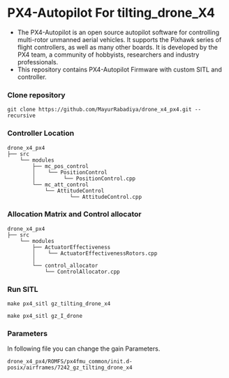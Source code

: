 # PX4-Autopilot For tilting_drone_X4

- The PX4-Autopilot is an open source autopilot software for controlling multi-rotor unmanned aerial vehicles. It supports the Pixhawk series of flight controllers, as well as many other boards. It is developed by the PX4 team, a community of hobbyists, researchers and industry professionals.
- This repository contains PX4-Autopilot Firmware with custom SITL and controller.

### Clone repository
```
git clone https://github.com/MayurRabadiya/drone_x4_px4.git --recursive
```
### Controller Location
    drone_x4_px4
    ├── src
        └── modules
            ├── mc_pos_control
            │    └── PositionControl
            │         └── PositionControl.cpp
            └── mc_att_control
                └── AttitudeControl
                        └── AttitudeControl.cpp

### Allocation Matrix and Control allocator
    drone_x4_px4
    ├── src
        └── modules
            ├── ActuatorEffectiveness
            │    └── ActuatorEffectivenessRotors.cpp
            │         
            └── control_allocator
                └── ControlAllocator.cpp
                        
### Run SITL
```
make px4_sitl gz_tilting_drone_x4
```

```
make px4_sitl gz_I_drone
```

### Parameters
In following file you can change the gain Parameters.
```
drone_x4_px4/ROMFS/px4fmu_common/init.d-posix/airframes/7242_gz_tilting_drone_x4
```
